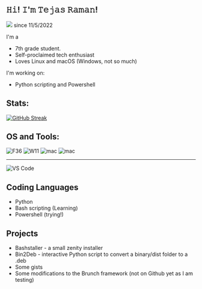 
## 𝙷𝚒! 𝙸'𝚖 𝚃𝚎𝚓𝚊𝚜 𝚁𝚊𝚖𝚊𝚗! 

![](https://komarev.com/ghpvc/?username=tejasraman&style=for-the-badge&color=blueviolet) since 11/5/2022

I'm a 
- 7th grade student.
- Self-proclaimed tech enthusiast
- Loves Linux and macOS (Windows, not so much)

I'm working on:
- Python scripting and Powershell


## Stats:
[![GitHub Streak](https://streak-stats.demolab.com?user=tejasraman&theme=gruvbox_duo&hide_border=true)](https://git.io/streak-stats)

## OS and Tools:
![F36](https://img.shields.io/badge/OS-Fedora%20KDE%2036-orange)
![W11](https://img.shields.io/badge/OS-Windows%2011-blueviolet)
![mac](https://img.shields.io/badge/OS-macOS%2010.15-red)
![mac](https://img.shields.io/badge/OS-macOS%2013-red)
<hr>

![VS Code](https://img.shields.io/badge/IDE-VSCode-%23007ACC?style=flat-square&logo=Visual-studio-code)


## Coding Languages
- Python
- Bash scripting (Learning)
- Powershell (trying!)

## Projects
- Bashstaller - a small zenity installer
- Bin2Deb - interactive Python script to convert a binary/dist folder to a .deb
- Some gists
- Some modifications to the Brunch framework (not on Github yet as I am testing)
